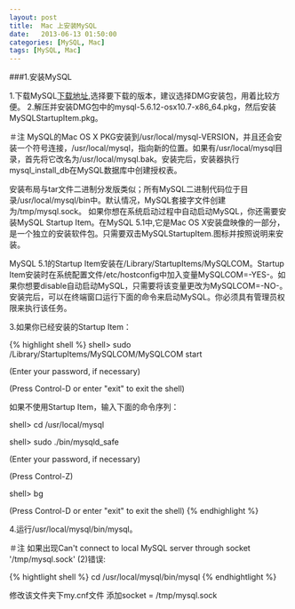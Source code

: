```yaml
---
layout: post
title:  Mac 上安装MySQL
date:   2013-06-13 01:50:00
categories: [MySQL, Mac]
tags: [MySQL, Mac]
---
```


###1.安装MySQL

1.下载MySQL[下载地址](http://dev.mysql.com/downloads/mysql/#downloads),选择要下载的版本，建议选择DMG安装包，用着比较方便。
2.解压并安装DMG包中的mysql-5.6.12-osx10.7-x86_64.pkg，然后安装MySQLStartupItem.pkg。

＃注
MySQL的Mac OS X PKG安装到/usr/local/mysql-VERSION，并且还会安装一个符号连接，/usr/local/mysql，指向新的位置。如果有/usr/local/mysql目录，首先将它改名为/usr/local/mysql.bak。安装完后，安装器执行mysql_install_db在MySQL数据库中创建授权表。 

安装布局与tar文件二进制分发版类似；所有MySQL二进制代码位于目录/usr/local/mysql/bin中。默认情况，MySQL套接字文件创建为/tmp/mysql.sock。 
如果你想在系统启动过程中自动启动MySQL，你还需要安装MySQL Startup Item。在MySQL 5.1中,它是Mac OS X安装盘映像的一部分，是一个独立的安装软件包。只需要双击MySQLStartupItem.图标并按照说明来安装。 

MySQL 5.1的Startup Item安装在/Library/StartupItems/MySQLCOM。Startup Item安装时在系统配置文件/etc/hostconfig中加入变量MySQLCOM=-YES-。如果你想要disable自动启动MySQL，只需要将该变量更改为MySQLCOM=-NO-。 
安装完后，可以在终端窗口运行下面的命令来启动MySQL。你必须具有管理员权限来执行该任务。

3.如果你已经安装的Startup Item： 

{% highlight shell %}
shell> sudo /Library/StartupItems/MySQLCOM/MySQLCOM start 

(Enter your password, if necessary) 

(Press Control-D or enter "exit" to exit the shell) 

如果不使用Startup Item，输入下面的命令序列： 

shell> cd /usr/local/mysql 

shell> sudo ./bin/mysqld_safe 

(Enter your password, if necessary) 

(Press Control-Z) 

shell> bg 

(Press Control-D or enter "exit" to exit the shell) 
{% endhighlight %}

4.运行/usr/local/mysql/bin/mysql。

＃注
如果出现Can't connect to local MySQL server through socket '/tmp/mysql.sock' (2)错误:

{% hightlight shell %}
cd /usr/local/mysql/bin/mysql
{% endhightlight %}

修改该文件夹下my.cnf文件 添加socket = /tmp/mysql.sock


